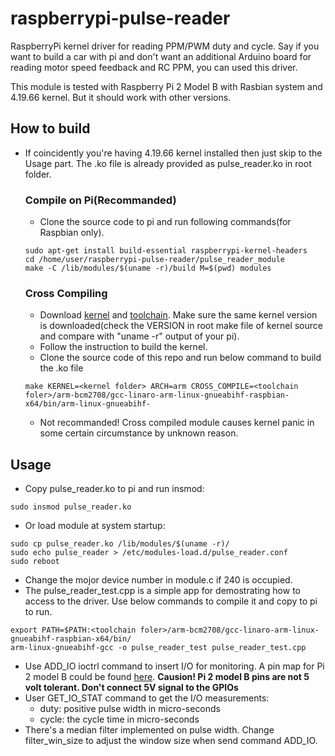 # raspberrypi-pulse-reader
RaspberryPi kernel driver for reading PPM/PWM duty and cycle. Say if you want to build a car with pi and don't want an additional Arduino board for reading motor speed feedback and RC PPM, you can used this driver.

This module is tested with Raspberry Pi 2 Model B with Rasbian system and 4.19.66 kernel. But it should work with other versions.

## How to build
- If coincidently you're having 4.19.66 kernel installed then just skip to the Usage part. The .ko file is already provided as pulse_reader.ko in root folder.

  ### Compile on Pi(Recommanded)
  - Clone the source code to pi and run following commands(for Raspbian only).
  ```
  sudo apt-get install build-essential raspberrypi-kernel-headers
  cd /home/user/raspberrypi-pulse-reader/pulse_reader_module
  make -C /lib/modules/$(uname -r)/build M=$(pwd) modules
  ```

  ### Cross Compiling
  - Download [kernel](https://github.com/raspberrypi/linux) and [toolchain](https://github.com/raspberrypi/tools). Make sure the same kernel version is downloaded(check the VERSION in root make file of kernel source and compare with "uname -r" output of your pi). 
  - Follow the instruction to build the kernel.
  - Clone the source code of this repo and run below command to build the .ko file
  ```
  make KERNEL=<kernel folder> ARCH=arm CROSS_COMPILE=<toolchain foler>/arm-bcm2708/gcc-linaro-arm-linux-gnueabihf-raspbian-x64/bin/arm-linux-gnueabihf-
  ```
  - Not recommanded! Cross compiled module causes kernel panic in some certain circumstance by unknown reason.

## Usage
- Copy pulse_reader.ko to pi and run insmod:
```
sudo insmod pulse_reader.ko
```
- Or load module at system startup:
```
sudo cp pulse_reader.ko /lib/modules/$(uname -r)/
sudo echo pulse_reader > /etc/modules-load.d/pulse_reader.conf
sudo reboot
```
- Change the mojor device number in module.c if 240 is occupied.
- The pulse_reader_test.cpp is a simple app for demostrating how to access to the driver. Use below commands to compile it and copy to pi to run.
```
export PATH=$PATH:<toolchain foler>/arm-bcm2708/gcc-linaro-arm-linux-gnueabihf-raspbian-x64/bin/
arm-linux-gnueabihf-gcc -o pulse_reader_test pulse_reader_test.cpp
```
- Use ADD_IO ioctrl command to insert I/O for monitoring. A pin map for Pi 2 model B could be found [here](https://docs.microsoft.com/en-us/windows/iot-core/media/pinmappingsrpi/rp2_pinout.png). **Causion! Pi 2 model B pins are not 5 volt tolerant. Don't connect 5V signal to the GPIOs**
- User GET_IO_STAT command to get the I/O measurements:
	- duty: positive pulse width in micro-seconds
    - cycle: the cycle time in micro-seconds
- There's a median filter implemented on pulse width. Change filter_win_size to adjust the window size when send command ADD_IO.